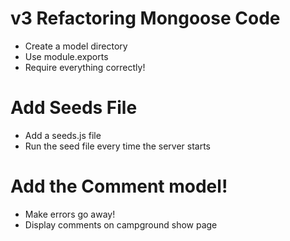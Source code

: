 # v3 Refactoring Mongoose Code
* Create a model directory
* Use module.exports
* Require everything correctly!

# Add Seeds File
* Add a seeds.js file
* Run the seed file every time the server starts

# Add the Comment model!
* Make errors go away!
* Display comments on campground show page